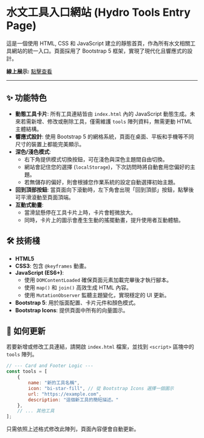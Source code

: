 # 水文工具入口網站 (Hydro Tools Entry Page)

這是一個使用 HTML, CSS 和 JavaScript 建立的靜態首頁，作為所有水文相關工具網站的統一入口。頁面採用了 Bootstrap 5 框架，實現了現代化且響應式的設計。

**線上展示:** [點擊查看](https://jwlee1339.github.io/Hydro/01_HydroEntry/)

---

## ✨ 功能特色

- **動態工具卡片**: 所有工具連結皆由 `index.html` 內的 JavaScript 動態生成。未來若需新增、修改或刪除工具，僅需維護 `tools` 陣列資料，無需更動 HTML 主體結構。
- **響應式設計**: 使用 Bootstrap 5 的網格系統，頁面在桌面、平板和手機等不同尺寸的裝置上都能完美顯示。
- **深色/淺色模式**:
  - 右下角提供模式切換按鈕，可在淺色與深色主題間自由切換。
  - 網站會記住您的選擇 (`localStorage`)，下次訪問時將自動套用您偏好的主題。
  - 若無儲存的偏好，則會根據您作業系統的設定自動選擇初始主題。
- **回到頂部按鈕**: 當頁面向下滾動時，左下角會出現「回到頂部」按鈕，點擊後可平滑滾動至頁面頂端。
- **互動式動畫**:
  - 當滑鼠懸停在工具卡片上時，卡片會輕微放大。
  - 同時，卡片上的圖示會產生生動的搖擺動畫，提升使用者互動體驗。

## 🛠️ 技術棧

- **HTML5**
- **CSS3**: 包含 `@keyframes` 動畫。
- **JavaScript (ES6+)**:
  - 使用 `DOMContentLoaded` 確保頁面元素加載完畢後才執行腳本。
  - 使用 `map()` 和 `join()` 高效生成 HTML 內容。
  - 使用 `MutationObserver` 監聽主題變化，實現穩定的 UI 更新。
- **Bootstrap 5**: 用於版面配置、卡片元件和顏色模式。
- **Bootstrap Icons**: 提供頁面中所有的向量圖示。

## 🚀 如何更新

若要新增或修改工具連結，請開啟 `index.html` 檔案，並找到 `<script>` 區塊中的 `tools` 陣列。

```javascript
// --- Card and Footer Logic ---
const tools = [
    {
        name: "新的工具名稱",
        icon: "bi-star-fill", // 從 Bootstrap Icons 選擇一個圖示
        url: "https://example.com",
        description: "這個新工具的簡短描述。"
    },
    // ... 其他工具
];
```

只需依照上述格式修改此陣列，頁面內容便會自動更新。
